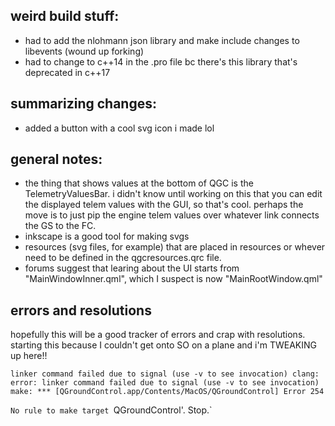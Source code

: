## weird build stuff:   

* had to add the nlohmann json library and make include changes to libevents (wound up forking)  
* had to change to c++14 in the .pro file bc there's this library that's deprecated in c++17

## summarizing changes:

* added a button with a cool svg icon i made lol

## general notes:  

* the thing that shows values at the bottom of QGC is the TelemetryValuesBar. i didn't know until working on this that you can edit the displayed telem values with the GUI, so that's cool. perhaps the move is to just pip the engine telem values over whatever link connects the GS to the FC.   
* inkscape is a good tool for making svgs   
* resources (svg files, for example) that are placed in resources or whever need to be defined in the qgcresources.qrc file.     
* forums suggest that learing about the UI starts from "MainWindowInner.qml", which I suspect is now "MainRootWindow.qml"

## errors and resolutions

hopefully this will be a good tracker of errors and crap with resolutions. starting this because I couldn't get onto SO on a plane and i'm TWEAKING up here!!

`linker command failed due to signal (use -v to see invocation)
clang: error: linker command failed due to signal (use -v to see invocation)
make: *** [QGroundControl.app/Contents/MacOS/QGroundControl] Error 254`
  
  
`No rule to make target `QGroundControl'.  Stop.`

  


